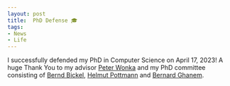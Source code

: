```yaml
---
layout: post
title:  PhD Defense 🎓
tags:
- News
- Life
---
```

I successfully defended my PhD in Computer Science on April 17, 2023! A huge Thank You to my advisor [Peter Wonka](http://peterwonka.net) and my PhD committee consisting of [Bernd Bickel](http://berndbickel.com), [Helmut Pottmann](https://cemse.kaust.edu.sa/cnr/people/person/helmut-pottmann) and [Bernard Ghanem](ttps://www.bernardghanem.com).